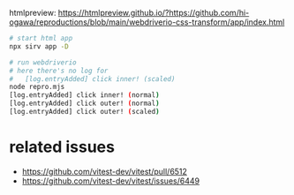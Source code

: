 htmlpreview: https://htmlpreview.github.io/?https://github.com/hi-ogawa/reproductions/blob/main/webdriverio-css-transform/app/index.html

```sh
# start html app
npx sirv app -D

# run webdriverio
# here there's no log for
#   [log.entryAdded] click inner! (scaled)
node repro.mjs
[log.entryAdded] click inner! (normal)
[log.entryAdded] click outer! (normal)
[log.entryAdded] click outer! (scaled)
```

# related issues

- https://github.com/vitest-dev/vitest/pull/6512
- https://github.com/vitest-dev/vitest/issues/6449
